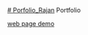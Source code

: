 <a href="https://rajan2535.github.io/Porfolio_Rajan/"># Porfolio_Rajan</a>
Portfolio

<a href="https://rajan2535.github.io/Porfolio_Rajan/">web page demo</a>
